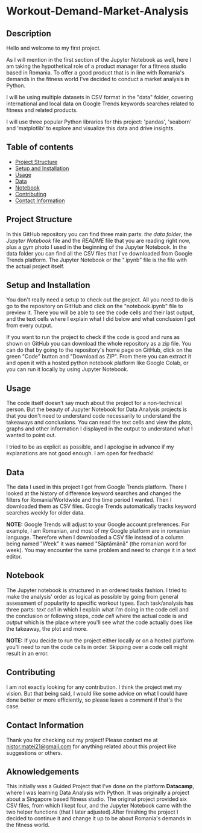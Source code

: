 # Workout-Demand-Market-Analysis

## Description
Hello and welcome to my first project.

As I will mention in the first section of the Jupyter Notebook as well, here I am taking the hypothetical role of a product manager for a fitness studio based in Romania. To offer a good product that is in line with Romania's demands in the fitness world I've decided to conduct a market analysis in Python.

I will be using multiple datasets in CSV format in the "data" folder, covering international and local data on Google Trends keywords searches related to fitness and related products.

I will use three popular Python libraries for this project: 'pandas', 'seaborn' and 'matplotlib' to explore and visualize this data and drive insights.

## Table of contents

- [Project Structure](#project-structure)
- [Setup and Installation](#setup-and-installation)
- [Usage](#usage)
- [Data](#data)
- [Notebook](#notebook)
- [Contributing](#contributing)
- [Contact Information](#contact-information)

## Project Structure
In this GitHub repository you can find three main parts: _the data folder_, the _Jupyter Notebook_ file and the _README_ file that you are reading right now, plus a gym photo I used in the beginning of the Jupyter
Notebook. 
In the data folder you can find all the CSV files that I've downloaded from Google Trends platform. The Jupyter Notebook or the ".ipynb" file is the file with the actual project itself.

## Setup and Installation
You don't really need a setup to check out the project. All you need to do is go to the repository on GitHub and click on the "notebook.ipynb" file to preview it. There you will be able to see the code cells and
their last output, and the text cells where I explain what I did below and what conclusion I got from every output.

If you want to run the project to check if the code is good and runs as shown on GitHub you can download the whole repository as a zip file. You can do that by going to the repository's home page on GitHub,
click on the green "Code" button and "Download as ZIP". From there you can extract it and open it with a hosted python notebook platform like Google Colab, or you can run it locally by using Jupyter Notebook.

## Usage
The code itself doesn't say much about the project for a non-technical person. But the beauty of Jupyter Notebook for Data Analysis projects is that you don't need to understand code necessarily to understand the
takeaways and conclusions. You can read the text cells and view the plots, graphs and other information I displayed in the output to understand what I wanted to point out. 

I tried to be as explicit as possible, 
and I apologise in advance if my explanations are not good enough. I am open for feedback!

## Data
The data I used in this project I got from Google Trends platform. There I looked at the history of difference keyword searches and changed the filters for Romania/Worldwide and the time period I wanted.
Then I downloaded them as CSV files. Google Trends automatically tracks keyword searches weekly for older data.

**NOTE:** Google Trends will adjust to your Google account preferences. For example, I am Romanian, and most of my Google platform are in romanian language. Therefore when I downloaded a CSV file instead of a column
being named "Week" it was named "Săptămână" (the romanian word for week). You may encounter the same problem and need to change it in a text editor.

## Notebook
The Jupyter notebook is structured in an ordered tasks fashion. I tried to make the analysis' order as logical as possible by going from general assessment of popularity to specific workout types. 
Each task/analysis has three parts: _text cell_ in which I explain what I'm doing in the code cell and the conclusion or following steps, _code cell_ where the actual code is and _output_ which is the place
where you'll see what the code actually does like the takeaway, the plot and more.

**NOTE:** If you decide to run the project either locally or on a hosted platform you'll need to run the code cells in order. Skipping over a code cell might result in an error.

## Contributing
I am not exactly looking for any contribution. I think the project met my vision. But that being said, I would like some advice on what I could have done better or more efficiently, so please leave a comment
if that's the case.

## Contact Information
Thank you for checking out my project! Please contact me at nistor.matei21@gmail.com for anything related about this project like suggestions or others.

## Aknowledgements
This initially was a Guided Project that I've done on the platform **Datacamp**, where I was learning Data Analysis with Python. It was originally a project about a Singapore based fitness studio. The original 
project provided six CSV files, from which I kept four, and the Jupyter Notebook came with the two helper functions (that I later adjusted).After finishing the project I decided to continue it and change it
up to be about Romania's demands in the fitness world. 





 

